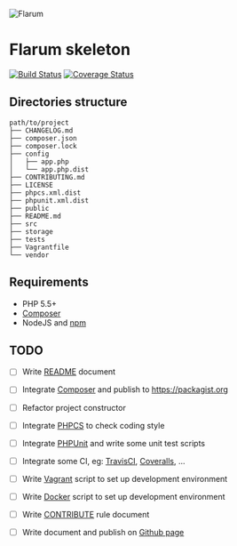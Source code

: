 ![Flarum](http://flarum.org/img/logo.png)

Flarum skeleton
===

[![Build Status](https://travis-ci.org/flarum3xt/skeleton.svg?branch=master)](https://travis-ci.org/flarum3xt/skeleton)
[![Coverage Status](https://coveralls.io/repos/github/flarum3xt/skeleton/badge.svg?branch=master)](https://coveralls.io/github/flarum3xt/skeleton?branch=master)


Directories structure
---
```
path/to/project
├── CHANGELOG.md
├── composer.json
├── composer.lock
├── config
│   ├── app.php
│   └── app.php.dist
├── CONTRIBUTING.md
├── LICENSE
├── phpcs.xml.dist
├── phpunit.xml.dist
├── public
├── README.md
├── src
├── storage
├── tests
├── Vagrantfile
└── vendor
```
Requirements
---

* PHP 5.5+
* [Composer][composer]
* NodeJS and [npm][npm] 

TODO
---
- [ ] Write [README](README.md) document
- [ ] Integrate [Composer][composer] and publish to https://packagist.org
- [ ] Refactor project constructor
- [ ] Integrate [PHPCS][phpcs] to check coding style
- [ ] Integrate [PHPUnit][phpunit] and write some unit test scripts
- [ ] Integrate some CI, eg: [TravisCI][travis], [Coveralls][coveralls], ...
- [ ] Write [Vagrant][vagrant] script to set up development environment
- [ ] Write [Docker][docker] script to set up development environment
- [ ] Write [CONTRIBUTE](CONTRIBUTING.md) rule document
- [ ] Write document and publish on [Github page][githubpage]



[psr2]:      https://github.com/php-fig/fig-standards/blob/master/accepted/PSR-2-coding-style-guide.md
[psr3]:      https://github.com/php-fig/fig-standards/blob/master/accepted/PSR-3-logger-interface.md
[composer]:  https://getcomposer.org
[npm]:       https://docs.npmjs.com/getting-started/installing-node
[phpunit]:   https://phpunit.de
[phpcs]:     https://github.com/squizlabs/PHP_CodeSniffer
[vagrant]:   https://www.vagrantup.com
[docker]:    https://www.docker.com
[travis]:    https://travis-ci.org
[coveralls]: https://coveralls.io
[githubpage]: https://pages.github.com
